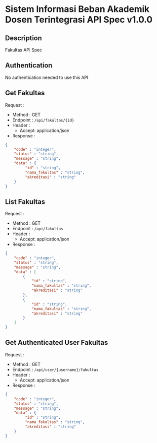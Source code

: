 # Sistem Informasi Beban Akademik Dosen Terintegrasi API Spec v1.0.0 

## Description
Fakultas API Spec

## Authentication
No authentication needed to use this API

## Get Fakultas
Request :
- Method : GET
- Endpoint : `/api/fakultas/{id}`
- Header :
    - Accept: application/json
- Response :

```json 
{
    "code" : "integer",
    "status" : "string",
    "message" : "string",
    "data" : {
         "id" : "string",
         "nama_fakultas" : "string",
         "akreditasi" : "string"
    }
}
```

## List Fakultas
Request :
- Method : GET
- Endpoint : `/api/fakultas`
- Header :
    - Accept: application/json
- Response :

```json 
{
    "code" : "integer",
    "status" : "string",
    "message" : "string",
    "data" : [
        {
            "id" : "string",
            "nama_fakultas" : "string",
            "akreditasi" : "string"
        },
        {
            "id" : "string",
            "nama_fakultas" : "string",
            "akreditasi" : "string"
        }
    ]
}
```

## Get Authenticated User Fakultas
Request :
- Method : GET
- Endpoint : `/api/user/{username}/fakultas`
- Header :
    - Accept: application/json
- Response :

```json 
{
    "code" : "integer",
    "status" : "string",
    "message" : "string",
    "data" : {
         "id" : "string",
         "nama_fakultas" : "string",
         "akreditasi" : "string"
    }
}
```